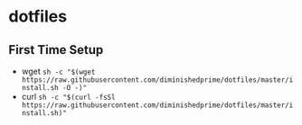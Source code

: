 # dotfiles

## First Time Setup
+ wget `sh -c "$(wget https://raw.githubusercontent.com/diminishedprime/dotfiles/master/install.sh -O -)"`
+ curl `sh -c "$(curl -fsSl https://raw.githubusercontent.com/diminishedprime/dotfiles/master/install.sh)"`
